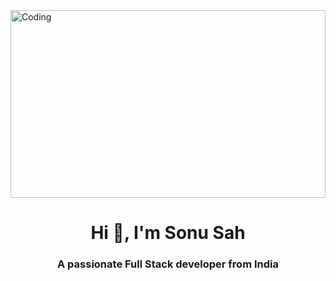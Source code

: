 
<img  alt="Coding" width="100%" height="300" src="https://mcdn.wallpapersafari.com/medium/7/7/smkLDo.png">
<h1 align="center">Hi 👋, I'm Sonu Sah</h1>
<h3 align="center">A passionate Full Stack developer from India</h3>







